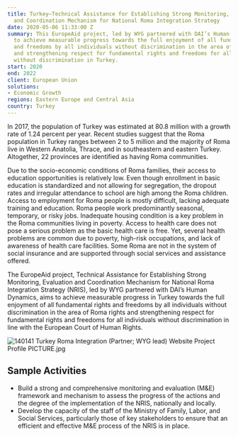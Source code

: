 ```yaml
---
title: Turkey—Technical Assistance for Establishing Strong Monitoring, Evaluation,
  and Coordination Mechanism for National Roma Integration Strategy
date: 2020-05-06 11:33:00 Z
summary: This EuropeAid project, led by WYG partnered with DAI’s Human Dynamics, aims
  to achieve measurable progress towards the full enjoyment of all fundamental rights
  and freedoms by all individuals without discrimination in the area of Roma rights
  and strengthening respect for fundamental rights and freedoms for all individuals
  without discrimination in Turkey.
start: 2020
end: 2022
client: European Union
solutions:
- Economic Growth
regions: Eastern Europe and Central Asia
country: Turkey
---
```


In 2017, the population of Turkey was estimated at 80.8 million with a growth rate of 1.24 percent per year. Recent studies suggest that the Roma population in Turkey ranges between 2 to 5 million and the majority of Roma live in Western Anatolia, Thrace, and in southeastern and eastern Turkey. Altogether, 22 provinces are identified as having Roma communities.

Due to the socio-economic conditions of Roma families, their access to education opportunities is relatively low. Even though enrollment in basic education is standardized and not allowing for segregation, the dropout rates and irregular attendance to school are high among the Roma children. Access to employment for Roma people is mostly difficult, lacking adequate training and education. Roma people work predominantly seasonal, temporary, or risky jobs. Inadequate housing condition is a key problem in the Roma communities living in poverty. Access to health care does not pose a serious problem as the basic health care is free. Yet, several health problems are common
due to poverty, high-risk occupations, and lack of awareness of health care facilities. Some Roma are not in the system of social insurance and are supported through social services and assistance offered.

The EuropeAid project, Technical Assistance for Establishing Strong Monitoring, Evaluation and Coordination Mechanism for National Roma Integration Strategy (NRIS), led by WYG partnered with DAI’s Human Dynamics, aims to achieve measurable progress in Turkey towards the full enjoyment of all fundamental rights and freedoms by all individuals without discrimination in the area of Roma rights and strengthening respect for fundamental rights and freedoms for all individuals without discrimination in line with the European Court of Human Rights.

![140141 Turkey Roma Integration (Partner; WYG lead) Website Project Profile PICTURE.jpg](/uploads/140141%20Turkey%20Roma%20Integration%20(Partner;%20WYG%20lead)%20Website%20Project%20Profile%20PICTURE.jpg)

## Sample Activities

* Build a strong and comprehensive monitoring and evaluation (M&E) framework and mechanism to assess the progress of the actions and the degree of the implementation of the NRIS, nationally and locally.
* Develop the capacity of the staff of the Ministry of Family, Labor, and Social Services, particularly those of key stakeholders to ensure that an efficient and effective M&E process of the NRIS is in place.
